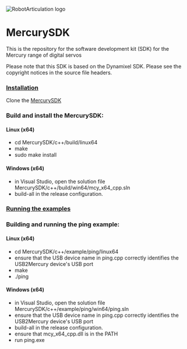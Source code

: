 ![RobotArticulation logo](http://robotarticulation.com/img/logos/RobotArticulation_header.png?format=1000w)

# MercurySDK
This is the repository for the software development kit (SDK) for the Mercury range of digital servos

Please note that this SDK is based on the Dynamixel SDK. Please see the copyright notices in the source file headers.

<H3><ins>Installation</ins></H3>

Clone the [MercurySDK](https://github.com/RobotArticulation/MercurySDK)

### Build and install the MercurySDK: ###

#### Linux (x64) ####
- cd MercurySDK/c++/build/linux64
- make
- sudo make install

#### Windows (x64) ####
- in Visual Studio, open the solution file MercurySDK/c++/build/win64/mcy_x64_cpp.sln
- build-all in the release configuration.

<H3><ins>Running the examples</ins></H3>

### Building and running the ping example: ###

#### Linux (x64) ####
- cd MercurySDK/c++/example/ping/linux64
- ensure that the USB device name in ping.cpp correctly identifies the USB2Mercury device's USB port
- make
- ./ping

#### Windows (x64) ####
- in Visual Studio, open the solution file MercurySDK/c++/example/ping/win64/ping.sln
- ensure that the USB device name in ping.cpp correctly identifies the USB2Mercury device's USB port
- build-all in the release configuration.
- ensure that mcy_x64_cpp.dll is in the PATH
- run ping.exe